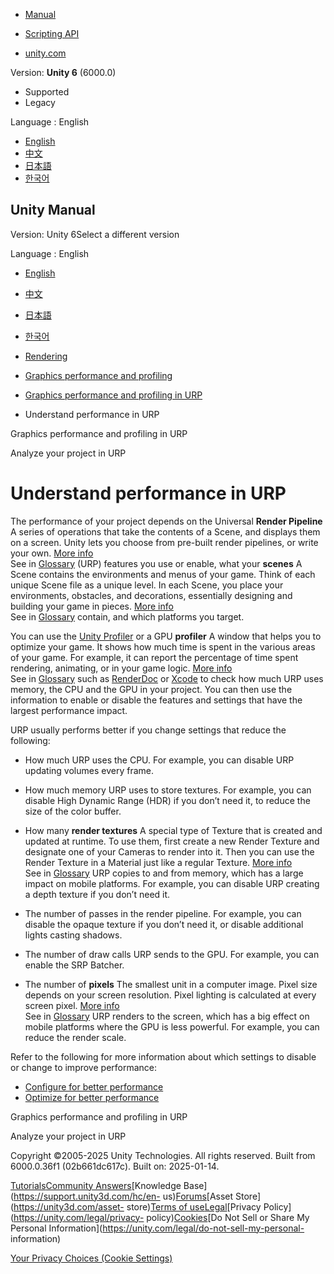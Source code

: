 [](https://docs.unity3d.com)

  * [Manual](../Manual/index.html)
  * [Scripting API](../ScriptReference/index.html)

  * [unity.com](https://unity.com/)

Version: **Unity 6** (6000.0)

  * Supported
  * Legacy

Language : English

  * [English](/Manual/urp/understand-performance.html)
  * [中文](/cn/current/Manual/urp/understand-performance.html)
  * [日本語](/ja/current/Manual/urp/understand-performance.html)
  * [한국어](/kr/current/Manual/urp/understand-performance.html)

[](https://docs.unity3d.com)

## Unity Manual

Version: Unity 6Select a different version

Language : English

  * [English](/Manual/urp/understand-performance.html)
  * [中文](/cn/current/Manual/urp/understand-performance.html)
  * [日本語](/ja/current/Manual/urp/understand-performance.html)
  * [한국어](/kr/current/Manual/urp/understand-performance.html)

  * [Rendering](../rendering-and-post-processing.html)
  * [Graphics performance and profiling](../graphics-performance-profiling.html)
  * [Graphics performance and profiling in URP](../graphics-performance-and-profiling-in-urp.html)
  * Understand performance in URP

[](../graphics-performance-and-profiling-in-urp.html)

Graphics performance and profiling in URP

[](../urp/analyze-your-project.html)

Analyze your project in URP

# Understand performance in URP

The performance of your project depends on the Universal **Render Pipeline** A
series of operations that take the contents of a Scene, and displays them on a
screen. Unity lets you choose from pre-built render pipelines, or write your
own. [More info](../render-pipelines.html)  
See in [Glossary](../Glossary.html#Renderpipeline) (URP) features you use or
enable, what your **scenes** A Scene contains the environments and menus of
your game. Think of each unique Scene file as a unique level. In each Scene,
you place your environments, obstacles, and decorations, essentially designing
and building your game in pieces. [More info](../CreatingScenes.html)  
See in [Glossary](../Glossary.html#Scene) contain, and which platforms you
target.

You can use the [Unity
Profiler](https://docs.unity3d.com/Manual/Profiler.html) or a GPU **profiler**
A window that helps you to optimize your game. It shows how much time is spent
in the various areas of your game. For example, it can report the percentage
of time spent rendering, animating, or in your game logic. [More
info](../Profiler.html)  
See in [Glossary](../Glossary.html#Profiler) such as
[RenderDoc](https://docs.unity3d.com/Manual/RenderDocIntegration.html) or
[Xcode](https://docs.unity3d.com/Manual/XcodeFrameDebuggerIntegration.html) to
check how much URP uses memory, the CPU and the GPU in your project. You can
then use the information to enable or disable the features and settings that
have the largest performance impact.

URP usually performs better if you change settings that reduce the following:

  * How much URP uses the CPU. For example, you can disable URP updating volumes every frame.
  * How much memory URP uses to store textures. For example, you can disable High Dynamic Range (HDR) if you don’t need it, to reduce the size of the color buffer. 
  * How many **render textures** A special type of Texture that is created and updated at runtime. To use them, first create a new Render Texture and designate one of your Cameras to render into it. Then you can use the Render Texture in a Material just like a regular Texture. [More info](../class-RenderTexture.html)  
See in [Glossary](../Glossary.html#RenderTexture) URP copies to and from
memory, which has a large impact on mobile platforms. For example, you can
disable URP creating a depth texture if you don’t need it.

  * The number of passes in the render pipeline. For example, you can disable the opaque texture if you don’t need it, or disable additional lights casting shadows.
  * The number of draw calls URP sends to the GPU. For example, you can enable the SRP Batcher.
  * The number of **pixels** The smallest unit in a computer image. Pixel size depends on your screen resolution. Pixel lighting is calculated at every screen pixel. [More info](../ShadowPerformance.html)  
See in [Glossary](../Glossary.html#pixel) URP renders to the screen, which has
a big effect on mobile platforms where the GPU is less powerful. For example,
you can reduce the render scale.

Refer to the following for more information about which settings to disable or
change to improve performance:

  * [Configure for better performance](configure-for-better-performance.html)
  * [Optimize for better performance](optimize-for-better-performance.html)

[](../graphics-performance-and-profiling-in-urp.html)

Graphics performance and profiling in URP

[](../urp/analyze-your-project.html)

Analyze your project in URP

Copyright ©2005-2025 Unity Technologies. All rights reserved. Built from
6000.0.36f1 (02b661dc617c). Built on: 2025-01-14.

[Tutorials](https://learn.unity.com/)[Community
Answers](https://answers.unity3d.com)[Knowledge
Base](https://support.unity3d.com/hc/en-
us)[Forums](https://forum.unity3d.com)[Asset Store](https://unity3d.com/asset-
store)[Terms of
use](https://docs.unity3d.com/Manual/TermsOfUse.html)[Legal](https://unity.com/legal)[Privacy
Policy](https://unity.com/legal/privacy-
policy)[Cookies](https://unity.com/legal/cookie-policy)[Do Not Sell or Share
My Personal Information](https://unity.com/legal/do-not-sell-my-personal-
information)

[Your Privacy Choices (Cookie Settings)](javascript:void\(0\);)

